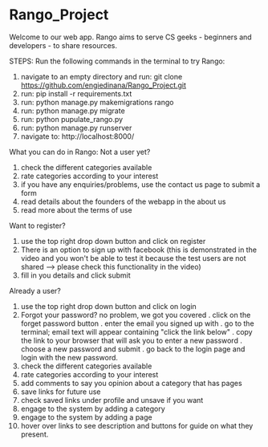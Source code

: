 # Rango_Project
Welcome to our web app. Rango aims to serve CS geeks - beginners and developers - to share resources.

STEPS:
Run the following commands in the terminal to try Rango:
1. navigate to an empty directory and run: git clone https://github.com/engiedinana/Rango_Project.git
2. run: pip install -r requirements.txt
3. run: python manage.py makemigrations rango
4. run: python manage.py migrate
5. run: python pupulate_rango.py
6. run: python manage.py runserver
7. navigate to: http://localhost:8000/

What you can do in Rango:
Not a user yet?
1. check the different categories available
2. rate categories according to your interest
3. if you have any enquiries/problems, use the contact us page to submit a form
4. read details about the founders of the webapp in the about us
5. read more about the terms of use

Want to register?
1. use the top right drop down button and click on register
2. There is an option to sign up with facebook (this is demonstrated in the video and you won't be able to test it because the test users are not shared --> please check this functionality in the video)
3. fill in you details and click submit 

Already a user?
1. use the top right drop down button and click on login
2. Forgot your password? no problem, we got you covered
    . click on the forget password button
    . enter the email you signed up with
    . go to the terminal; email text will appear containing "click the link below"
    . copy the link to your browser that will ask you to enter a new password
    . choose a new password and submit
    . go back to the login page and login with the new password.
3. check the different categories available
4. rate categories according to your interest
6. add comments to say you opinion about a category that has pages
7. save links for future use
8. check saved links under profile and unsave if you want
9. engage to the system by adding a category
10. engage to the system by adding a page
11. hover over links to see description and buttons for guide on what they present.



